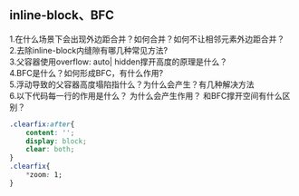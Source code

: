 ## inline-block、BFC
1.在什么场景下会出现外边距合并？如何合并？如何不让相邻元素外边距合并？<br>
2.去除inline-block内缝隙有哪几种常见方法?<br>
3.父容器使用overflow: auto| hidden撑开高度的原理是什么？<br>
4.BFC是什么？如何形成BFC，有什么作用?<br>
5.浮动导致的父容器高度塌陷指什么？为什么会产生？有几种解决方法<br>
6.以下代码每一行的作用是什么？ 为什么会产生作用？ 和BFC撑开空间有什么区别？<br>
```css
.clearfix:after{
    content: '';
    display: block;
    clear: both;
}
.clearfix{
    *zoom: 1;
}
```